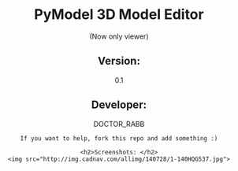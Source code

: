 <center>
    <h1>PyModel 3D Model Editor </h1> (Now only viewer)
    <h2>Version: </h2><p>0.1</p>
    <h2>Developer: </h2><p>DOCTOR_RABB</p>
    
    If you want to help, fork this repo and add something :)
    
    <h2>Screenshots: </h2>
    <img src="http://img.cadnav.com/allimg/140728/1-140HQG537.jpg">
</center>

